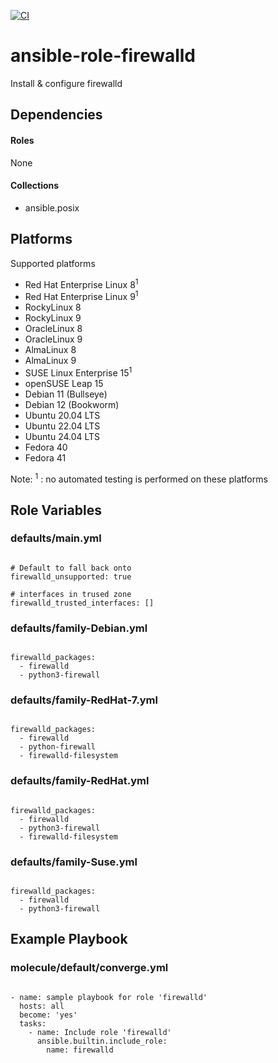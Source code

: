 [![CI](https://github.com/de-it-krachten/ansible-role-firewalld/workflows/CI/badge.svg?event=push)](https://github.com/de-it-krachten/ansible-role-firewalld/actions?query=workflow%3ACI)


# ansible-role-firewalld

Install & configure firewalld



## Dependencies

#### Roles
None

#### Collections
- ansible.posix

## Platforms

Supported platforms

- Red Hat Enterprise Linux 8<sup>1</sup>
- Red Hat Enterprise Linux 9<sup>1</sup>
- RockyLinux 8
- RockyLinux 9
- OracleLinux 8
- OracleLinux 9
- AlmaLinux 8
- AlmaLinux 9
- SUSE Linux Enterprise 15<sup>1</sup>
- openSUSE Leap 15
- Debian 11 (Bullseye)
- Debian 12 (Bookworm)
- Ubuntu 20.04 LTS
- Ubuntu 22.04 LTS
- Ubuntu 24.04 LTS
- Fedora 40
- Fedora 41

Note:
<sup>1</sup> : no automated testing is performed on these platforms

## Role Variables
### defaults/main.yml
<pre><code>
# Default to fall back onto
firewalld_unsupported: true

# interfaces in trused zone
firewalld_trusted_interfaces: []
</pre></code>

### defaults/family-Debian.yml
<pre><code>
firewalld_packages:
  - firewalld
  - python3-firewall
</pre></code>

### defaults/family-RedHat-7.yml
<pre><code>
firewalld_packages:
  - firewalld
  - python-firewall
  - firewalld-filesystem
</pre></code>

### defaults/family-RedHat.yml
<pre><code>
firewalld_packages:
  - firewalld
  - python3-firewall
  - firewalld-filesystem
</pre></code>

### defaults/family-Suse.yml
<pre><code>
firewalld_packages:
  - firewalld
  - python3-firewall
</pre></code>




## Example Playbook
### molecule/default/converge.yml
<pre><code>
- name: sample playbook for role 'firewalld'
  hosts: all
  become: 'yes'
  tasks:
    - name: Include role 'firewalld'
      ansible.builtin.include_role:
        name: firewalld
</pre></code>
